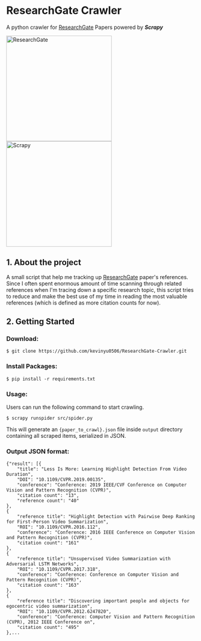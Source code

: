 # ResearchGate Crawler

A python crawler for <a href="https://www.researchgate.net/">ResearchGate</a> Papers powered by ***Scrapy*** 

<a href="https://www.researchgate.net/"><img src="http://library.tmu.edu.tw/Upload/File/Form040602/20190318152002552.JPG" width="280" alt="ResearchGate"/></a>
<a href="https://scrapy.org/"><img src="https://miro.medium.com/max/1400/1*YJNS0JVl7RsVDTmORGZ6xA.png" width="280" alt="Scrapy"/></a>

## 1. About the project

A small script that help me tracking up <a href="https://www.researchgate.net/">ResearchGate</a> paper's references.
Since I often spent enormous amount of time scanning through related references when I'm tracing down a specific 
research topic, this script tries to reduce and make the best use of my time in reading the most valuable references (which is defined as more citation counts for now). 

## 2. Getting Started

### Download:
```
$ git clone https://github.com/kevinyu0506/ResearchGate-Crawler.git
```

### Install Packages:
```
$ pip install -r requirements.txt
```

### Usage:

Users can run the following command to start crawling.
```
$ scrapy runspider src/spider.py
```
This will generate an `{paper_to_crawl}.json` file inside `output` directory containing all scraped items, serialized in JSON.

### Output JSON format:

```
{"result": [{
    "title": "Less Is More: Learning Highlight Detection From Video Duration",
    "DOI": "10.1109/CVPR.2019.00135",
    "conference": "Conference: 2019 IEEE/CVF Conference on Computer Vision and Pattern Recognition (CVPR)",
    "citation count": "13",
    "reference count": "40"
},
{
    "reference title": "Highlight Detection with Pairwise Deep Ranking for First-Person Video Summarization",
    "ROI": "10.1109/CVPR.2016.112",
    "conference": "Conference: 2016 IEEE Conference on Computer Vision and Pattern Recognition (CVPR)",
    "citation count": "161"
},
{
    "reference title": "Unsupervised Video Summarization with Adversarial LSTM Networks",
    "ROI": "10.1109/CVPR.2017.318",
    "conference": "Conference: Conference on Computer Vision and Pattern Recognition (CVPR)",
    "citation count": "163"
},
{
    "reference title": "Discovering important people and objects for egocentric video summarization",
    "ROI": "10.1109/CVPR.2012.6247820",
    "conference": "Conference: Computer Vision and Pattern Recognition (CVPR), 2012 IEEE Conference on",
    "citation count": "495"
},...
```
